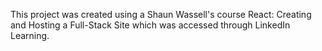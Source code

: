 This project was created using a Shaun Wassell's course React: Creating and Hosting a Full-Stack Site which was accessed through LinkedIn Learning.

